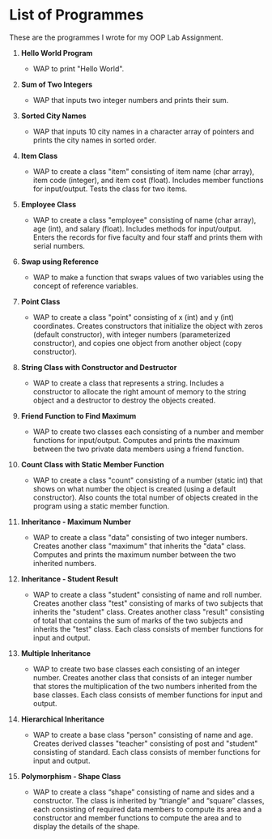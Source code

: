# List of Programmes

These are the programmes I wrote for my OOP Lab Assignment.

1. **Hello World Program**
   - WAP to print "Hello World".

2. **Sum of Two Integers**
   - WAP that inputs two integer numbers and prints their sum.

3. **Sorted City Names**
   - WAP that inputs 10 city names in a character array of pointers and prints the city names in sorted order.

4. **Item Class**
   - WAP to create a class "item" consisting of item name (char array), item code (integer), and item cost (float). Includes member functions for input/output. Tests the class for two items.

5. **Employee Class**
   - WAP to create a class "employee" consisting of name (char array), age (int), and salary (float). Includes methods for input/output. Enters the records for five faculty and four staff and prints them with serial numbers.

6. **Swap using Reference**
   - WAP to make a function that swaps values of two variables using the concept of reference variables.

7. **Point Class**
   - WAP to create a class "point" consisting of x (int) and y (int) coordinates. Creates constructors that initialize the object with zeros (default constructor), with integer numbers (parameterized constructor), and copies one object from another object (copy constructor).

8. **String Class with Constructor and Destructor**
   - WAP to create a class that represents a string. Includes a constructor to allocate the right amount of memory to the string object and a destructor to destroy the objects created.

9. **Friend Function to Find Maximum**
   - WAP to create two classes each consisting of a number and member functions for input/output. Computes and prints the maximum between the two private data members using a friend function.

10. **Count Class with Static Member Function**
    - WAP to create a class "count" consisting of a number (static int) that shows on what number the object is created (using a default constructor). Also counts the total number of objects created in the program using a static member function.

11. **Inheritance - Maximum Number**
    - WAP to create a class "data" consisting of two integer numbers. Creates another class "maximum" that inherits the "data" class. Computes and prints the maximum number between the two inherited numbers.

12. **Inheritance - Student Result**
    - WAP to create a class "student" consisting of name and roll number. Creates another class "test" consisting of marks of two subjects that inherits the "student" class. Creates another class "result" consisting of total that contains the sum of marks of the two subjects and inherits the "test" class. Each class consists of member functions for input and output.

13. **Multiple Inheritance**
    - WAP to create two base classes each consisting of an integer number. Creates another class that consists of an integer number that stores the multiplication of the two numbers inherited from the base classes. Each class consists of member functions for input and output.

14. **Hierarchical Inheritance**
    - WAP to create a base class "person" consisting of name and age. Creates derived classes "teacher" consisting of post and "student" consisting of standard. Each class consists of member functions for input and output.

15. **Polymorphism - Shape Class**
    - WAP to create a class “shape” consisting of name and sides and a constructor. The class is inherited by “triangle” and “square” classes, each consisting of required data members to compute its area and a constructor and member functions to compute the area and to display the details of the shape.
